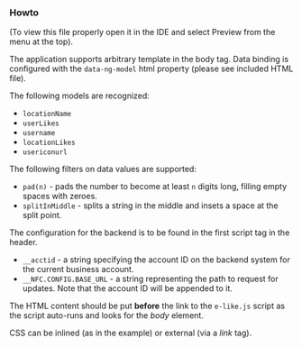 ### Howto

(To view this file properly open it in the IDE and select Preview from the
menu at the top).

The application supports arbitrary template in the body tag.
Data binding is configured with the ```data-ng-model``` html property (please
see included HTML file).

The following models are recognized:

* ```locationName```
* ```userLikes```
* ```username```
* ```locationLikes```
* ```usericonurl```

The following filters on data values are supported:

* ```pad(n)``` - pads the number to become at least ```n``` digits long, filling empty spaces with zeroes.
* ```splitInMiddle``` - splits a string in the middle and insets a space at the split point.

The configuration for the backend is to be found in the first script tag in the
header.

* ```__acctid``` - a string specifying the account ID on the backend system for the current business account.
* ```__NFC.CONFIG.BASE_URL``` - a string representing the path to request for updates. Note that the account ID will be appended to it.

The HTML content should be put __before__ the link to the ```e-like.js```
script as the script auto-runs and looks for the *body* element.

CSS can be inlined (as in the example) or external (via a *link* tag).
